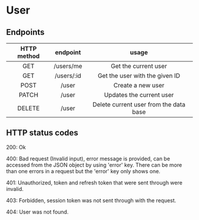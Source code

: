 # User 

## Endpoints 
| HTTP method | endpoint |                     usage                     |
| :---------: | :------: | :-------------------------------------------: |
| GET         | /users/me| Get the current user                          |
| GET         |/users/:id| Get the user with the given ID                |
| POST        | /user    | Create a new user                             |
| PATCH       | /user    | Updates the current user                      |
| DELETE      | /user    | Delete current user from the data base        |

## HTTP status codes
200: Ok

400: Bad request (Invalid input), error message is provided, can be accessed from the JSON object by using 'error' key.
     There can be more than one errors in a request but the 'error' key only shows one.

401: Unauthorized, token and refresh token that were sent through were invalid.

403: Forbidden, session token was not sent through with the request.

404: User was not found.
